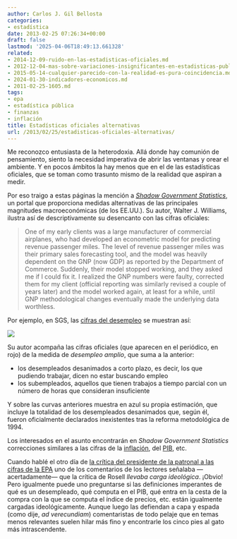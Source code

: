 ```yaml
---
author: Carlos J. Gil Bellosta
categories:
- estadística
date: 2013-02-25 07:26:34+00:00
draft: false
lastmod: '2025-04-06T18:49:13.661328'
related:
- 2014-12-09-ruido-en-las-estadisticas-oficiales.md
- 2012-12-04-mas-sobre-variaciones-insignificantes-en-estadisticas-publicas.md
- 2015-05-14-cualquier-parecido-con-la-realidad-es-pura-coincidencia.md
- 2024-01-30-indicadores-economicos.md
- 2011-02-25-1605.md
tags:
- epa
- estadística pública
- finanzas
- inflación
title: Estadísticas oficiales alternativas
url: /2013/02/25/estadisticas-oficiales-alternativas/
---
```


Me reconozco entusiasta de la heterodoxia. Allá donde hay comunión de pensamiento, siento la necesidad imperativa de abrir las ventanas y orear el ambiente. Y en pocos ámbitos la hay menos que en el de las estadísticas oficiales, que se toman como trasunto mismo de la realidad que aspiran a medir.

Por eso traigo a estas páginas la mención a [_Shadow Government Statistics_](http://www.shadowstats.com/), un portal que proporciona medidas alternativas de las principales magnitudes macroeconómicas (de los EE.UU.). Su autor, Walter J. Williams, ilustra así de descriptivamente su desencanto con las cifras oficiales:

>One of my early clients was a large manufacturer of commercial airplanes, who had developed an econometric model for predicting revenue passenger miles. The level of revenue passenger miles was their primary sales forecasting tool, and the model was heavily dependent on the GNP (now GDP) as reported by the Department of Commerce. Suddenly, their model stopped working, and they asked me if I could fix it. I realized the GNP numbers were faulty, corrected them for my client (official reporting was similarly revised a couple of years later) and the model worked again, at least for a while, until GNP methodological changes eventually made the underlying data worthless.

Por ejemplo, en SGS, las [cifras del desempleo](http://www.shadowstats.com/alternate_data/unemployment-charts) se muestran así:

[![](/wp-uploads/2013/02/sgs-emp.gif)
](/wp-uploads/2013/02/sgs-emp.gif)

Su autor acompaña las cifras oficiales (que aparecen en el periódico, en rojo) de la medida de _desempleo amplio_, que suma a la anterior:

* los desempleados desanimados a corto plazo, es decir, los que pudiendo trabajar, dicen no estar buscando empleo
* los subempleados, aquellos que tienen trabajos a tiempo parcial con un número de horas que consideran insuficiente

Y sobre las curvas anteriores muestra en azul su propia estimación, que incluye la totalidad de los desempleados desanimados que, según él, fueron oficialmente declarados inexistentes tras la reforma metodológica de 1994.

Los interesados en el asunto encontrarán en _Shadow Government Statistics_ correcciones similares a las cifras de la [inflación](http://www.shadowstats.com/alternate_data/inflation-charts), del [PIB](http://www.shadowstats.com/alternate_data/gross-domestic-product-charts), etc.

Cuando hablé el otro día de [la crítica del presidente de la patronal a las cifras de la EPA](http://www.datanalytics.com/2013/02/11/voy-a-partir-una-lanza-a-favor-de-rosell-a-cuenta-de-la-epa/) uno de los comentarios de los lectores señalaba —acertadamente— que la crítica de Rosell _llevaba carga ideológica_. ¡Obvio! Pero igualmente puede uno preguntarse si las definiciones imperantes de qué es un desempleado, qué computa en el PIB, qué entra en la cesta de la compra con la que se computa el índice de precios, etc. están igualmente cargadas ideológicamente. Aunque luego las defiendan a capa y espada (como dije, _ad verecundiam_) comentaristas de todo pelaje que en temas menos relevantes suelen hilar más fino y encontrarle los cinco pies al gato más intrascendente.